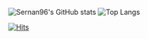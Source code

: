 ![Sernan96's GitHub stats](https://github-readme-stats.vercel.app/api?username=sernan96&show_icons=true&theme=cobalt)
![Top Langs](https://github-readme-stats.vercel.app/api/top-langs/?username=sernan96&layout=compact)

[![Hits](https://hits.seeyoufarm.com/api/count/incr/badge.svg?url=https%3A%2F%2Fgithub.com%2Fsernan96&count_bg=%23DECBBB&title_bg=%23B89F8B&icon=&icon_color=%23FFFFFF&title=hits&edge_flat=false)](https://hits.seeyoufarm.com)
